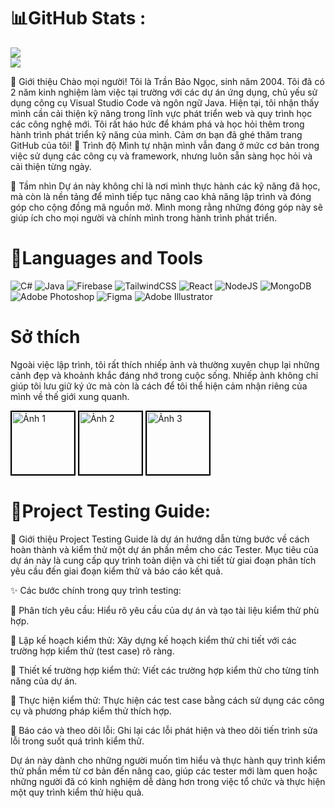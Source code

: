 # 📊GitHub Stats :
  ![](https://github-readme-stats.vercel.app/api?username=baongoc2211&theme=radical&hide_border=false&include_all_commits=false&count_private=false)<br/>![](https://github-readme-streak-stats.herokuapp.com/?user=baongoc2211&theme=radical&hide_border=false)<br/>

👋 Giới thiệu
Chào mọi người! Tôi là Trần Bảo Ngọc, sinh năm 2004. Tôi đã có 2 năm kinh nghiệm làm việc tại trường với các dự án ứng dụng, chủ yếu sử dụng công cụ Visual Studio Code và ngôn ngữ Java. 
Hiện tại, tôi nhận thấy mình cần cải thiện kỹ năng trong lĩnh vực phát triển web và quy trình học các công nghệ mới. Tôi rất háo hức để khám phá và học hỏi thêm trong hành trình phát triển kỹ năng của mình.
Cảm ơn bạn đã ghé thăm trang GitHub của tôi!
🌱 Trình độ
Mình tự nhận mình vẫn đang ở mức cơ bản trong việc sử dụng các công cụ và framework, nhưng luôn sẵn sàng học hỏi và cải thiện từng ngày.

🌟 Tầm nhìn
Dự án này không chỉ là nơi mình thực hành các kỹ năng đã học, mà còn là nền tảng để mình tiếp tục nâng cao khả năng lập trình và đóng góp cho cộng đồng mã nguồn mở. Mình mong rằng những đóng góp này sẽ giúp ích cho mọi người và chính mình trong hành trình phát triển.

# 🔧Languages and Tools
![C#](https://img.shields.io/badge/c%23-%23239120.svg?style=plastic&logo=c-sharp&logoColor=white) ![Java](https://img.shields.io/badge/java-%23ED8B00.svg?style=plastic&logo=java&logoColor=white) ![Firebase](https://img.shields.io/badge/firebase-%23039BE5.svg?style=plastic&logo=firebase) ![TailwindCSS](https://img.shields.io/badge/tailwindcss-%2338B2AC.svg?style=plastic&logo=tailwind-css&logoColor=white) ![React](https://img.shields.io/badge/react-%2320232a.svg?style=plastic&logo=react&logoColor=%2361DAFB) ![NodeJS](https://img.shields.io/badge/node.js-6DA55F?style=plastic&logo=node.js&logoColor=white) ![MongoDB](https://img.shields.io/badge/MongoDB-%234ea94b.svg?style=plastic&logo=mongodb&logoColor=white) ![Adobe Photoshop](https://img.shields.io/badge/adobephotoshop-%2331A8FF.svg?style=plastic&logo=adobephotoshop&logoColor=white) 	![Figma](https://img.shields.io/badge/figma-%23F24E1E.svg?style=plastic&logo=figma&logoColor=white) ![Adobe Illustrator](https://img.shields.io/badge/adobeillustrator-%23FF9A00.svg?style=plastic&logo=adobeillustrator&logoColor=white)

# Sở thích
Ngoài việc lập trình, tôi rất thích nhiếp ảnh và thường xuyên chụp lại những cảnh đẹp và khoảnh khắc đáng nhớ trong cuộc sống. Nhiếp ảnh không chỉ giúp tôi lưu giữ ký ức mà còn là cách để tôi thể hiện cảm nhận riêng của mình về thế giới xung quanh. 

<img src="https://github.com/user-attachments/assets/da472ff4-8d59-49a9-8e5e-50a5618f765c" alt="Ảnh 1" width="100" style="border: 2px solid black;">
<img src="https://github.com/user-attachments/assets/b5c5bd28-82a6-495e-bc3c-83a727138f6f" alt="Ảnh 2" width="100" style="border: 2px solid black;">
<img src="https://github.com/user-attachments/assets/0b372cd0-9438-4251-9371-89b44ce1678e" alt="Ảnh 3" width="100" style="border: 2px solid black;">



  
# 🧪Project Testing Guide:

🌟 Giới thiệu
Project Testing Guide là dự án hướng dẫn từng bước về cách hoàn thành và kiểm thử một dự án phần mềm cho các Tester. Mục tiêu của dự án này là cung cấp quy trình toàn diện và chi tiết từ giai đoạn phân tích yêu cầu đến giai đoạn kiểm thử và báo cáo kết quả.

✨ Các bước chính trong quy trình testing:

📌 Phân tích yêu cầu: Hiểu rõ yêu cầu của dự án và tạo tài liệu kiểm thử phù hợp.

📌 Lập kế hoạch kiểm thử: Xây dựng kế hoạch kiểm thử chi tiết với các trường hợp kiểm thử (test case) rõ ràng.

📌 Thiết kế trường hợp kiểm thử: Viết các trường hợp kiểm thử cho từng tính năng của dự án.

📌 Thực hiện kiểm thử: Thực hiện các test case bằng cách sử dụng các công cụ và phương pháp kiểm thử thích hợp.

📌 Báo cáo và theo dõi lỗi: Ghi lại các lỗi phát hiện và theo dõi tiến trình sửa lỗi trong suốt quá trình kiểm thử.

Dự án này dành cho những người muốn tìm hiểu và thực hành quy trình kiểm thử phần mềm từ cơ bản đến nâng cao, giúp các tester mới làm quen hoặc những người đã có kinh nghiệm dễ dàng hơn trong việc tổ chức và thực hiện một quy trình kiểm thử hiệu quả.



